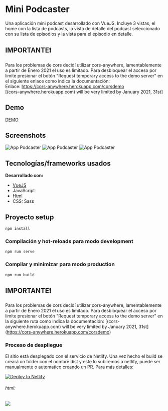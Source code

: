 # Mini Podcaster
Una aplicación mini podcast desarrollado con VueJS. Incluye 3 vistas, el home con la lista de podcasts, la vista de detalle del podcast seleccionado con su lista de episodios y la vista para el episodio en detalle.

## IMPORTANTE❗
Para los problemas de cors decidí utilizar cors-anywhere, lamentablemente a partir de Enero 2021 el uso es limitado.
Para desbloquear el acceso por limite presionar el botón "Request temporary access to the demo server" en el siguiente enlace como indica la documentación:<br>
Enlace: https://cors-anywhere.herokuapp.com/corsdemo<br>
[(cors-anywhere.herokuapp.com) will be very limited by January 2021, 31st]

## Demo
[DEMO](https://mini-podcaster.netlify.app/)

## Screenshots
![App Podcaster](https://i.imgur.com/M3LgGIZ.png)
![App Podcaster](https://i.imgur.com/MAHA5Qf.png?1)
![App Podcaster](https://i.imgur.com/qxEQpqA.png?1)

## Tecnologías/frameworks usados
<b>Desarrollado con:</b>
- [VueJS](https://v2.vuejs.org/)
- JavaScript
- Html
- CSS: Sass

## Proyecto setup
```
npm install
```

### Compilación y hot-reloads para modo development
```
npm run serve
```

### Compilar y minimizar para modo production
```
npm run build
```

## IMPORTANTE❗
Para los problemas de cors decidí utilizar cors-anywhere, lamentablemente a partir de Enero 2021 el uso es limitado.
Para desbloquear el acceso por limite presionar el botón "Request temporary access to the demo server" en la siguiente ruta como indica la documentación:
[(cors-anywhere.herokuapp.com) will be very limited by January 2021, 31st] (https://cors-anywhere.herokuapp.com/corsdemo)


### Proceso de despliegue

El sitio está desplegado con el servicio de Netlify. Una vez hecho el build se creará un folder con el nombre dist y este lo subiremos a netlify, puede ser manualmente o automatico creando un PR. Para más detalles:

[![Deploy to Netlify](https://www.netlify.com/img/deploy/button.svg)](https://app.netlify.com/start/deploy?repository=https://github.com/netlify-templates/next-netlify-starter)

###### html:
<a href="https://app.netlify.com/start/deploy?repository=https://github.com/netlify-templates/next-netlify-starter"><img src="https://www.netlify.com/img/deploy/button.svg"></a>


